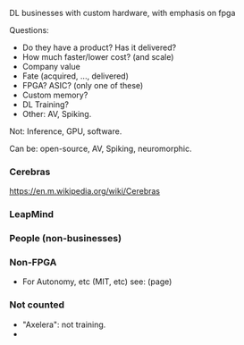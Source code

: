 DL businesses with custom hardware, with emphasis on fpga

Questions:
* Do they have a product? Has it delivered?
* How much faster/lower cost? (and scale)
* Company value
* Fate (acquired, ..., delivered)
* FPGA? ASIC? (only one of these)
* Custom memory?
* DL Training?
* Other: AV, Spiking.

Not: Inference, GPU, software.

Can be: open-source, AV, Spiking, neuromorphic.


### Cerebras
https://en.m.wikipedia.org/wiki/Cerebras

### LeapMind

### People (non-businesses)

### Non-FPGA
* For Autonomy, etc (MIT, etc) see: (page)

### Not counted
* "Axelera": not training.
* 
